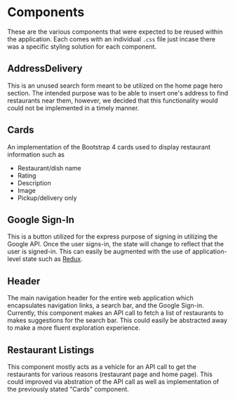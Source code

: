 # Components
These are the various components that were expected to be reused within the application. Each comes with an individual `.css` file just incase there was a specific styling solution for each component.
## AddressDelivery
This is an unused search form meant to be utilized on the home page hero section. The intended purpose was to be able to insert one's address to find restaurants near them, however, we decided that this functionality would could not be implemented in a timely manner.
## Cards
An implementation of the Bootstrap 4 cards used to display restaurant information such as
* Restaurant/dish name
* Rating
* Description
* Image
* Pickup/delivery only
## Google Sign-In
This is a button utilized for the express purpose of signing in utilizing the Google API. Once the user signs-in, the state will change to reflect that the user is signed-in. This can easily be augmented with the use of application-level state such as [Redux](https://redux.js.org/). 
## Header
The main navigation header for the entire web application which encapsulates navigation links, a search bar, and the Google Sign-in. Currently, this component makes an API call to fetch a list of restaurants to makes suggestions for the search bar. This could easily be abstracted away to make a more fluent exploration experience.
## Restaurant Listings
This component mostly acts as a vehicle for an API call to get the restaurants for various reasons (restaurant page and home page). This could improved via abstration of the API call as well as implementation of the previously stated "Cards" component.